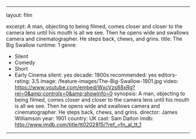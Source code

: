 ---

layout: film

excerpt: A man, objecting to being filmed, comes closer and closer to the camera lens until his mouth is all we see. Then he opens wide and swallows camera and cinematographer. He steps back, chews, and grins.
title: The Big Swallow
runtime: 1
genre:
- Silent
- Comedy
- Short 
- Early Cinema
silent: yes
decade: 1900s
recommended: yes
editors-rating: 3.5
image: /feature-images/The-Big-Swallow-1901.jpg
video: https://www.youtube.com/embed/WxcVzs88xRg?rel=0&amp;controls=0&amp;showinfo=0
synopsis: A man, objecting to being filmed, comes closer and closer to the camera lens until his mouth is all we see. Then he opens wide and swallows camera and cinematographer. He steps back, chews, and grins.
director: James Williamson
year: 1901
country: UK
cast: Sam Dalton
imdb: http://www.imdb.com/title/tt0202815/?ref_=fn_al_tt_1

---  